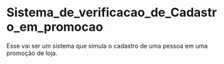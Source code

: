 # Sistema_de_verificacao_de_Cadastro_em_promocao
 Esse vai ser um sistema que simula o cadastro de uma pessoa em uma promoção de loja.
